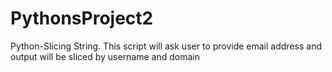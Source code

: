 # PythonsProject2
Python-Slicing String. This script will ask user to provide email address and output will be sliced by username and domain
